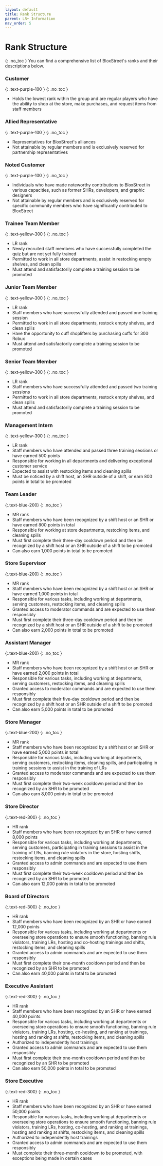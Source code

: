 ```yaml
---
layout: default
title: Rank Structure
parent: LR+ Information
nav_order: 5
---
```

# Rank Structure
{: .no_toc }
You can find a comprehensive list of BloxStreet's ranks and their descriptions below.

### **Customer**
{: .text-purple-100 }
{: .no_toc }
- Holds the lowest rank within the group and are regular players who have the ability to shop at the store, make purchases, and request items from staff members

### **Allied Representative** 
{: .text-purple-100 }
{: .no_toc }
- Representatives for BloxStreet's alliances
- Not attainable by regular members and is exclusively reserved for partnership representatives

### **Noted Customer**
{: .text-purple-100 }
{: .no_toc }
- Individuals who have made noteworthy contributions to BloxStreet in various capacities, such as former SHRs, developers, and graphic designers
- Not attainable by regular members and is exclusively reserved for specific community members who have significantly contributed to BloxStreet

### **Trainee Team Member** 
{: .text-yellow-300 }
{: .no_toc }
- LR rank
- Newly recruited staff members who have successfully completed the quiz but are not yet fully trained
- Permitted to work in all store departments, assist in restocking empty shelves, and clean spills
- Must attend and satisfactorily complete a training session to be promoted

### **Junior Team Member**
{: .text-yellow-300 }
{: .no_toc }
- LR rank
- Staff members who have successfully attended and passed one training session
- Permitted to work in all store departments, restock empty shelves, and clean spills
- Have the opportunity to cuff shoplifters by purchasing cuffs for 300 Robux
- Must attend and satisfactorily complete a training session to be promoted

### **Senior Team Member**
{: .text-yellow-300 }
{: .no_toc }
- LR rank
- Staff members who have successfully attended and passed two training sessions
- Permitted to work in all store departments, restock empty shelves, and clean spills
- Must attend and satisfactorily complete a training session to be promoted

### **Management Intern**
{: .text-yellow-300 }
{: .no_toc }
- LR rank
- Staff members who have attended and passed three training sessions or have earned 500 points
- Responsible for working in all departments and delivering exceptional customer service
- Expected to assist with restocking items and cleaning spills
- Must be noticed by a shift host, an SHR outside of a shift, or earn 800 points in total to be promoted

### **Team Leader** 
{:.text-blue-200}
{: .no_toc }
- MR rank
- Staff members who have been recognized by a shift host or an SHR or have earned 800 points in total
- Responsible for working at store departments, restocking items, and cleaning spills
- Must first complete their three-day cooldown period and then be recognized by a shift host or an SHR outside of a shift to be promoted
- Can also earn 1,000 points in total to be promoted

### **Store Supervisor** 
{:.text-blue-200}
{: .no_toc }
- MR rank
- Staff members who have been recognized by a shift host or an SHR or have earned 1,000 points in total
- Responsible for various tasks, including working at departments, serving customers, restocking items, and cleaning spills
- Granted access to moderator commands and are expected to use them responsibly
- Must first complete their three-day cooldown period and then be recognized by a shift host or an SHR outside of a shift to be promoted
- Can also earn 2,000 points in total to be promoted

### **Assistant Manager** 
{:.text-blue-200}
{: .no_toc }
- MR rank
- Staff members who have been recognized by a shift host or an SHR or have earned 2,000 points in total
- Responsible for various tasks, including working at departments, serving customers, restocking items, and cleaning spills
- Granted access to moderator commands and are expected to use them responsibly
- Must first complete their five-day cooldown period and then be recognized by a shift host or an SHR outside of a shift to be promoted
- Can also earn 5,000 points in total to be promoted

### **Store Manager**
{:.text-blue-200}
{: .no_toc }
- MR rank
- Staff members who have been recognized by a shift host or an SHR or have earned 5,000 points in total
- Responsible for various tasks, including working at departments, serving customers, restocking items, cleaning spills, and participating in training sessions to assist in the training of LRs
- Granted access to moderator commands and are expected to use them responsibly
- Must first complete their two-week cooldown period and then be recognized by an SHR to be promoted
- Can also earn 8,000 points in total to be promoted

### **Store Director** 
{:.text-red-300}
{: .no_toc }
- HR rank
- Staff members who have been recognized by an SHR or have earned 8,000 points
- Responsible for various tasks, including working at departments, serving customers, participating in training sessions to assist in the training of LRs, banning rule violators in the store, hosting shifts, restocking items, and cleaning spills
- Granted access to admin commands and are expected to use them responsibly
- Must first complete their two-week cooldown period and then be recognized by an SHR to be promoted
- Can also earn 12,000 points in total to be promoted

### **Board of Directors**
{:.text-red-300}
{: .no_toc }
- HR rank
- Staff members who have been recognized by an SHR or have earned 12,000 points
- Responsible for various tasks, including working at departments or overseeing store operations to ensure smooth functioning, banning rule violators, training LRs, hosting and co-hosting trainings and shifts, restocking items, and cleaning spills
- Granted access to admin commands and are expected to use them responsibly
- Must first complete their one-month cooldown period and then be recognized by an SHR to be promoted
- Can also earn 40,000 points in total to be promoted

### **Executive Assistant**
{:.text-red-300}
{: .no_toc }
- HR rank
- Staff members who have been recognized by an SHR or have earned 40,000 points
- Responsible for various tasks, including working at departments or overseeing store operations to ensure smooth functioning, banning rule violators, training LRs, hosting, co-hosting, and ranking at trainings, hosting and ranking at shifts, restocking items, and cleaning spills
- Authorized to independently host trainings
- Granted access to admin commands and are expected to use them responsibly
- Must first complete their one-month cooldown period and then be recognized by an SHR to be promoted
- Can also earn 50,000 points in total to be promoted

### **Store Executive** 
{:.text-red-300}
{: .no_toc }
- HR rank
- Staff members who have been recognized by an SHR or have earned 50,000 points
- Responsible for various tasks, including working at departments or overseeing store operations to ensure smooth functioning, banning rule violators, training LRs, hosting, co-hosting, and ranking at trainings, hosting and ranking at shifts, restocking items, and cleaning spills
- Authorized to independently host trainings
- Granted access to admin commands and are expected to use them responsibly
- Must complete their three-month cooldown to be promoted, with exceptions being made in certain cases
